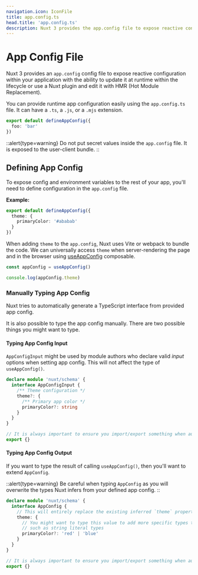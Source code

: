 ```yaml
---
navigation.icon: IconFile
title: app.config.ts
head.title: 'app.config.ts'
description: Nuxt 3 provides the app.config file to expose reactive configuration within your application.
---
```


# App Config File

Nuxt 3 provides an `app.config` config file to expose reactive configuration within your application with the ability to update it at runtime within the lifecycle or use a Nuxt plugin and edit it with HMR (Hot Module Replacement).

You can provide runtime app configuration easily using the `app.config.ts` file. It can have a `.ts`, a `.js`, or a `.mjs` extension.

```ts [app.config.ts]
export default defineAppConfig({
  foo: 'bar'
})
```

::alert{type=warning}
Do not put secret values inside the `app.config` file. It is exposed to the user-client bundle.
::

## Defining App Config

To expose config and environment variables to the rest of your app, you'll need to define configuration in the `app.config` file.

**Example:**

```ts [app.config.ts]
export default defineAppConfig({
  theme: {
    primaryColor: '#ababab'
  }
})
```

When adding `theme` to the `app.config`, Nuxt uses Vite or webpack to bundle the code. We can universally access `theme` when server-rendering the page and in the browser using [useAppConfig](/docs/api/composables/use-app-config) composable.

```js
const appConfig = useAppConfig()

console.log(appConfig.theme)
```

### Manually Typing App Config

Nuxt tries to automatically generate a TypeScript interface from provided app config.

It is also possible to type the app config manually. There are two possible things you might want to type.

#### Typing App Config Input

`AppConfigInput` might be used by module authors who declare valid _input_ options when setting app config. This will not affect the type of `useAppConfig()`.

```ts [index.d.ts]
declare module 'nuxt/schema' {
  interface AppConfigInput {
    /** Theme configuration */
    theme?: {
      /** Primary app color */
      primaryColor?: string
    }
  }
}

// It is always important to ensure you import/export something when augmenting a type
export {}
```

#### Typing App Config Output

If you want to type the result of calling `useAppConfig()`, then you'll want to extend `AppConfig`.

::alert{type=warning}
Be careful when typing `AppConfig` as you will overwrite the types Nuxt infers from your defined app config.
::

```ts [index.d.ts]
declare module 'nuxt/schema' {
  interface AppConfig {
    // This will entirely replace the existing inferred `theme` property
    theme: {
      // You might want to type this value to add more specific types than Nuxt can infer,
      // such as string literal types
      primaryColor?: 'red' | 'blue'
    }
  }
}

// It is always important to ensure you import/export something when augmenting a type
export {}
```
